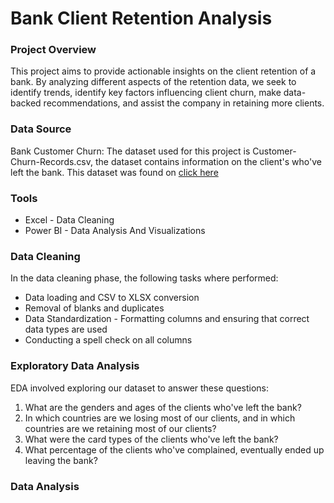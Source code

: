 # Bank Client Retention Analysis 

### Project Overview
This project aims to provide actionable insights on the client retention of a bank. By analyzing different aspects of the retention data, we seek to identify trends, identify key factors influencing client churn, make data-backed recommendations, and assist the company in retaining more clients.

### Data Source
Bank Customer Churn: The dataset used for this project is Customer-Churn-Records.csv, the dataset contains information on the client's who've left the bank. This dataset was found on [click here](https://www.kaggle.com/datasets/radheshyamkollipara/bank-customer-churn)

### Tools
- Excel - Data Cleaning
- Power BI - Data Analysis And Visualizations

### Data Cleaning
In the data cleaning phase, the following tasks where performed:
- Data loading and CSV to XLSX conversion
- Removal of blanks and duplicates
- Data Standardization - Formatting columns and ensuring that correct data types are used
- Conducting a spell check on all columns

### Exploratory Data Analysis
EDA involved exploring our dataset to answer these questions:
1. What are the genders and ages of the clients who've left the bank?
2. In which countries are we losing most of our clients, and in which countries are we retaining most of our clients?
3. What were the card types of the clients who've left the bank?
4. What percentage of the clients who've complained, eventually ended up leaving the bank?

### Data Analysis

